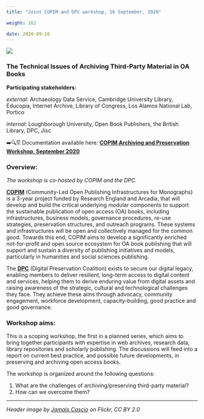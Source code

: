 ```yaml
---
title: "Joint COPIM and DPC workshop, 16 September, 2020"

weight: 162

date: 2020-09-16
---
```


![](/images/books-analogue-digital-cropped.jpg)

### The Technical Issues of Archiving Third-Party Material in OA Books

**Participating stakeholders:**

_external_: Archaeology Data Service, Cambridge University Library, Educopia, Internet Archive, Library of Congress, Los Alamos National Lab, Portico

_internal_: Loughborough University, Open Book Publishers, the British Library, DPC, Jisc

➡️🔍🖺 Documentation available here: **[COPIM Archiving and Preservation Workshop, September 2020](https://doi.org/10.21428/785a6451.0e666456)**

### Overview:

*The workshop is co-hosted by COPIM and the DPC.*

**[COPIM](https://www.copim.ac.uk/)** (Community-Led Open Publishing Infrastructures for Monographs) is a 3-year project funded by Research England and Arcadia, that will develop and build the critical underlying modular components to support the sustainable publication of open access (OA) books, including infrastructures, business models, governance procedures, re-use strategies, preservation structures, and outreach programs. These systems and infrastructures will be open and collectively managed for the common good. Towards this end, COPIM aims to develop a significantly enriched not-for-profit and open source ecosystem for OA book publishing that will support and sustain a diversity of publishing initiatives and models, particularly in humanities and social sciences publishing.

The **[DPC](https://www.dpconline.org/)** (Digital Preservation Coalition) exists to secure our digital legacy, enabling members to deliver resilient, long-term access to digital content and services, helping them to derive enduring value from digital assets and raising awareness of the strategic, cultural and technological challenges they face. They achieve these aims through advocacy, community engagement, workforce development, capacity-building, good practice and good governance.

### Workshop aims:

This is a scoping workshop, the first in a planned series, which aims to bring together participants with expertise in web archives, research data, library repositories and scholarly publishing. The discussions will feed into a report on current best practice, and possible future developments, in preserving and archiving open access books.

The workshop is organized around the following questions:

1.	What are the challenges of archiving/preserving third-party material?
2.	How can we overcome them?



---

*Header image by [Jamais Cascio](https://www.flickr.com/photos/jamais_cascio/14285727754/) on Flickr, CC BY 2.0*
